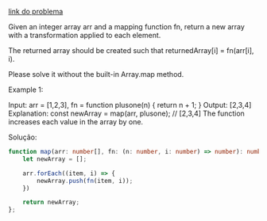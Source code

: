 [link do problema](https://leetcode.com/problems/apply-transform-over-each-element-in-array/description/)

Given an integer array arr and a mapping function fn, return a new array with a transformation applied to each element.

The returned array should be created such that returnedArray[i] = fn(arr[i], i).

Please solve it without the built-in Array.map method.

 

Example 1:

Input: arr = [1,2,3], fn = function plusone(n) { return n + 1; }
Output: [2,3,4]
Explanation:
const newArray = map(arr, plusone); // [2,3,4]
The function increases each value in the array by one. 


Solução:

```typescript
function map(arr: number[], fn: (n: number, i: number) => number): number[] {
    let newArray = [];

    arr.forEach((item, i) => {
        newArray.push(fn(item, i));
    })

    return newArray;
};
```
